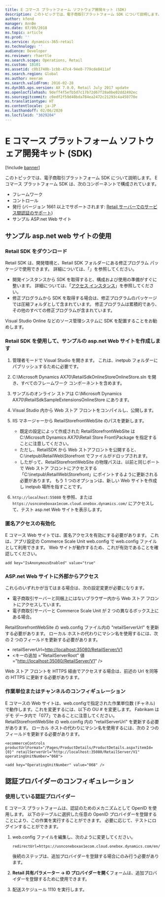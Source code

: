 ```yaml
---
title: E コマース プラットフォーム ソフトウェア開発キット (SDK)
description: このトピックでは、電子商取引プラットフォーム SDK について説明します。
author: kfend
manager: AnnBe
ms.date: 07/09/2018
ms.topic: article
ms.prod: ''
ms.service: dynamics-365-retail
ms.technology: ''
audience: Developer
ms.reviewer: rhaertle
ms.search.scope: Operations, Retail
ms.custom: 18101
ms.assetid: c0b1740b-1cbb-47c4-94e8-779cde8411af
ms.search.region: Global
ms.author: meeram
ms.search.validFrom: 2016-02-28
ms.dyn365.ops.version: AX 7.0.0, Retail July 2017 update
ms.openlocfilehash: 9deff4f5efb5d7c17b72d67f28a0be02dd2492ec
ms.sourcegitcommit: c0edf2f59d40bda784ea2472c21293c4a450770e
ms.translationtype: HT
ms.contentlocale: ja-JP
ms.lasthandoff: 02/06/2020
ms.locfileid: "3029204"
---
```

#  <a name="e-commerce-platform-software-development-kit-sdk"></a>E コマース プラットフォーム ソフトウェア開発キット (SDK)

[!include [banner](../includes/banner.md)]

このトピックでは、電子商取引プラットフォーム SDK について説明します。 E コマース プラットフォーム SDK は、次のコンポーネントで構成されています。

-   フレームワーク
-   コントロール
-   発行 (バージョン 1661 以上でサポートされます: [Retail サーバーでのサービス間認証のサポート](https://community.dynamics.com/ax/b/axforretail/archive/2016/09/24/support-for-service-to-service-authentication-in-retail-server))
-   サンプル ASP.net Web サイト

## <a name="use-the-sample-aspnet-website"></a>サンプル asp.net web サイトの使用


### <a name="download-the-retail-sdk"></a>Retail SDK をダウンロード

Retail SDK は、開発環境と、Retail SDK フォルダーにある修正プログラム パッケージで使用できます。 詳細については、「」を参照してください。

- 開発インスタンスから SDK を取得すると、構成および使用の準備がすぐに整います。 詳細については、「[アクセス インスタンス](../../dev-itpro/dev-tools/access-instances.md)」を参照してください。 
- 修正プログラムから SDK を取得する場合は、修正プログラムのパッケージでは圧縮フォルダとして含まれています。 修正プログラムは累積的であり、その他のすべての修正プログラムが含まれています。 

Visual Studio Online などのソース管理システムに SDK を配置することをお勧めします。

### <a name="use-the-retail-sdk-to-create-the-sample-aspnet-website"></a>Retail SDK を使用して、サンプルの asp.net Web サイトを作成します
1.  管理者モードで Visual Studio を開きます。 これは、inetpub フォルダーにパブリッシュするために必要です。
2.  C:\\Microsoft Dynamics AX70\\RetailSdkOnlineStoreOnlineStore.sln を開き、すべてのフレームワーク コンポーネントを含めます。
3.  サンプルのオンライン ストアは C:\\Microsoft Dynamics AX70\\RetailSdkSampleExtensionsOnlineStore にあります。
4.  Visual Studio 内から Web ストア フロントをコンパイルし、公開します。
5.  IIS マネージャーから RetailStorefrontWebSite のパスを更新します。
    -  既定の設定によって作成された RetailStorefrontWebSite は C:\\Microsoft Dynamics AX70\\Retail Store Front\\Package を指定することに注意してください。
    -  ただし、RetailSDK から Web ストアフロントを公開すると、C:\\inetpub\\RetailWeb\\Storefront でファイルがドロップされます。
    -  したがって、RetailStorefrontWebSite の物理パスは、以前と同じポートで Web ストア フロントにアクセスする「C:\\inetpub\\RetailWeb\\Storefront」にポイントするように更新される必要があります。 もう 1 つのオプションは、新しい Web サイトを作成し inetpub 場所を指すことです。

6.  `http://localhost:55080` を参照、または `https://usnconeboxax1ecom.cloud.onebox.dynamics.com/` にアクセスして、テスト asp.net Web サイトを表示します。

### <a name="enabling-anonymous-access"></a>匿名アクセスの有効化

E コマース Web サイトでは、匿名アクセスを有効にする必要があります。 これは、アプリ設定の Commerce Scale Unit web.config で web.config ファイルとして利用できます。 Web サイトが動作するため、これが有効であることを確認してください。 

`
add key="IsAnonymousEnabled" value="true"
`

### <a name="externally-accessing-the-aspnet-website"></a>ASP.net Web サイトに外部からアクセス

これらのいずれかが当てはまる場合は、次の設定変更が必要になります。

-   電子商取引サーバーと同梱上にはないブラウザー内から Web ストア フロントにアクセスしています。
-   電子商取引サーバーと Commerce Scale Unit が 2 つの異なるボックス上にある場合。

RetailStorefrontWebSite の web.config ファイル内の "retailServerUrl" を更新する必要があります。 ローカル ホストの代わりにマシン名を使用するには、次の 2 つのフィールドを更新する必要があります。

- retailServerUrl=<http://localhost:35080/RetailServer/V1>
- &lt;キーの追加 ="RetailServerRoot" 値 ="<http://localhost:35080/RetailServer/V1>" /&gt;

Web ストア フロントを HTTPS 経由でアクセスする場合は、前述の Url を同等の HTTPS に更新する必要があります。

### <a name="operating-unit-or-channel-configuration"></a>作業単位またはチャンネルのコンフィギュレーション

E コマースの Web サイトは、web.configで指定された作業単位数 (チャネル) で動作します。これを変更するには、以下の OU \# を変更します。 Fabrikam はデモ データ内で「077」であることに注意してください。 RetailStorefrontWebSite の web.config 内の "retailServerUrl" を更新する必要があります。 ローカル ホストの代わりにマシン名を使用するには、次の 2 つのフィールドを更新する必要があります。

    <ecommerceControls productUrlFormat="/Pages/ProductDetails/ProductDetails.aspx?itemId={0}" retailServerUrl="http://localhost:35080/RetailServer/V1" operatingUnitNumber="068">

    <add key="OperatingUnitNumber" value="068" />

## <a name="configure-authentication-providers"></a>認証プロバイダーのコンフィギュレーション
### <a name="authentication-providers-that-you-are-using"></a>使用している認証プロバイダー

E コマース プラットフォームは、認証のためのメカニズムとして OpenID を使用します。 以下のテーブルに選択した任意の OpenID プロバイダーを登録することにより、この作業を実行することができます。 必要に応じて、テストにログインすることができます。

1.  web.config ファイルを編集し、次のように変更してください。

        redirectUrl=https://usnconeboxax1ecom.cloud.onebox.dynamics.com/en/Pages/OauthV2Redirect/OauthV2Redirect.aspx

    後続のステップは、追加プロバイダーを登録する場合にのみ行う必要があります。

2.  **Retail 共有パラメーター -&gt; ID プロバイダーを開く**フォームは、追加プロバイダーを登録するために使用できます。
3.  配送スケジュール 1110 を実行します。

